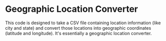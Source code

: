 # Geographic Location Converter

This code is designed to take a CSV file containing location information (like city and state) and convert those locations into geographic coordinates (latitude and longitude). It's essentially a geographic location converter.

